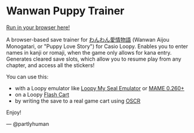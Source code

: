 # Wanwan Puppy Trainer

[Run in your browser here!](https://wan.loopy.land/)

A browser-based save trainer for [わんわん愛情物語](http://femicom.org/collection/item/wanwan-aijou-monogatari/) (Wanwan Aijou Monogatari, or "Puppy Love Story") for Casio Loopy.
Enables you to enter names in kanji or romaji, when the game only allows for kana entry.
Generates cleared save slots, which allow you to resume play from any chapter, and access all the stickers!

You can use this:
* with a Loopy emulator like [Loopy My Seal Emulator](https://github.com/PSI-Rockin/LoopyMSE) or [MAME 0.260+](https://github.com/mamedev/mame)
* on a Loopy [Flash Cart](https://github.com/partlyhuman/loopycart)
* by writing the save to a real game cart using [OSCR](https://github.com/sanni/cartreader)

Enjoy!

— @partlyhuman
